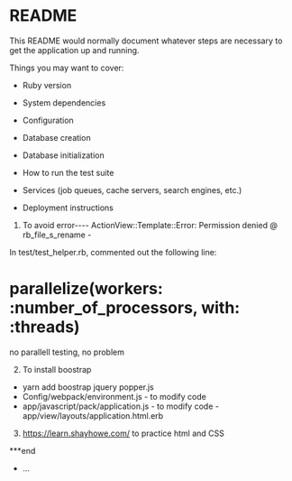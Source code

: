 # README

This README would normally document whatever steps are necessary to get the
application up and running.

Things you may want to cover:

* Ruby version

* System dependencies

* Configuration

* Database creation

* Database initialization

* How to run the test suite

* Services (job queues, cache servers, search engines, etc.)

* Deployment instructions


1. To avoid error---- ActionView::Template::Error: Permission denied @ rb_file_s_rename -

In test/test_helper.rb, commented out the following line:

# parallelize(workers: :number_of_processors, with: :threads)
no parallell testing, no problem


2. To install boostrap

- yarn add boostrap jquery popper.js
- Config/webpack/environment.js -  to modify code
- app/javascript/pack/application.js -  to modify code
-app/view/layouts/application.html.erb 

3. https://learn.shayhowe.com/ to practice html and CSS

***end



* ...